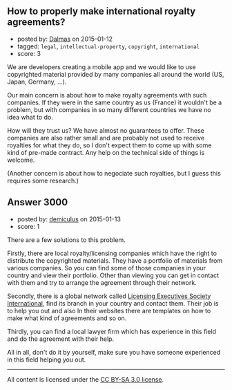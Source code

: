 ## How to properly make international royalty agreements?

- posted by: [Dalmas](https://stackexchange.com/users/254272/dalmas) on 2015-01-12
- tagged: `legal`, `intellectual-property`, `copyright`, `international`
- score: 3

We are developers creating a mobile app and we would like to use copyrighted material provided by many companies all around the world (US, Japan, Germany, ...).

Our main concern is about how to make royalty agreements with such companies. If they were in the same country as us (France) it wouldn't be a problem, but with companies in so many different countries we have no idea what to do.

How will they trust us? We have almost no guarantees to offer. These companies are also rather small and are probably not used to receive royalties for what they do, so I don't expect them to come up with some kind of pre-made contract. Any help on the technical side of things is welcome.

(Another concern is about how to negociate such royalties, but I guess this requires some research.)


## Answer 3000

- posted by: [demiculus](https://stackexchange.com/users/5264485/demiculus) on 2015-01-13
- score: 1

<p>There are a few solutions to this problem.</p>

<p>Firstly, there are local royalty/licensing companies which have the right to distribute the copyrighted materials. They have a portfolio of materials from various companies. So you can find some of those companies in your country and view their portfolio. Other than viewing you can get in contact with them and try to arrange the agreement through their network.</p>

<p>Secondly, there is a global network called <a href="https://www.lesi.org/" rel="nofollow">Licensing Executives Society International</a>, find its branch in your country and contact them. Their job is to help you out and also In their websites there are templates on how to make what kind of agreements and so on.</p>

<p>Thirdly, you can find a local lawyer firm which has experience in this field and do the agreement with their help.</p>

<p>All in all, don't do it by yourself, make sure you have someone experienced in this field helping you out.</p>




---

All content is licensed under the [CC BY-SA 3.0 license](https://creativecommons.org/licenses/by-sa/3.0/).
